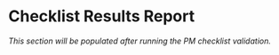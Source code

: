 # Checklist Results Report

*This section will be populated after running the PM checklist validation.*

